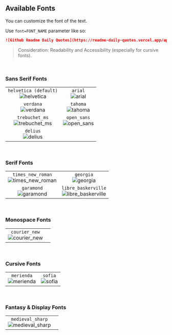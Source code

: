 ## Available Fonts

You can customize the font of the text.

Use `font=FONT_NAME` parameter like so:

```md
![Github Readme Daily Quotes](https://readme-daily-quotes.vercel.app/api?font=garamond)
```

> Consideration: Readability and Accessibility (especially for cursive fonts).

</br>

### Sans Serif Fonts

|                                                     |                                           |
| :-------------------------------------------------: | :---------------------------------------: |
| `helvetica (default)` </br> ![helvetica][helvetica] |       `arial` </br> ![arial][arial]       |
|         `verdana` </br> ![verdana][verdana]         |     `tahoma` </br> ![tahoma][tahoma]      |
| `trebuchet_ms` </br> ![trebuchet_ms][trebuchet_ms]  | `open_sans` </br> ![open_sans][open_sans] |
|          `delius` </br> ![delius][delius]           |                                           |

</br>

### Serif Fonts

|                                                             |                                                                   |
| :---------------------------------------------------------: | :---------------------------------------------------------------: |
| `times_new_roman` </br> ![times_new_roman][times_new_roman] |                `georgia` </br> ![georgia][georgia]                |
|           `garamond` </br> ![garamond][garamond]            | `libre_baskerville` </br> ![libre_baskerville][libre_baskerville] |

</br>

### Monospace Fonts

|                                                 |     |
| :---------------------------------------------: | :-: |
| `courier_new` </br> ![courier_new][courier_new] |     |

</br>

### Cursive Fonts

|                                        |                               |
| :------------------------------------: | :---------------------------: |
| `merienda` </br> ![merienda][merienda] | `sofia` </br> ![sofia][sofia] |

</br>

### Fantasy & Display Fonts

|                                                          |     |
| :------------------------------------------------------: | :-: |
| `medieval_sharp` </br> ![medieval_sharp][medieval_sharp] |     |

<!-- Sans Serif Fonts -->

[helvetica]: https://readme-daily-quotes.vercel.app/api?author=Seneca&quote=If%20a%20man%20knows%20not%20to%20which%20port%20he%20sails,%20no%20wind%20is%20favorable.
[arial]: https://readme-daily-quotes.vercel.app/api?font=arial&author=Seneca&quote=If%20a%20man%20knows%20not%20to%20which%20port%20he%20sails,%20no%20wind%20is%20favorable.
[verdana]: https://readme-daily-quotes.vercel.app/api?font=verdana&author=Seneca&quote=If%20a%20man%20knows%20not%20to%20which%20port%20he%20sails,%20no%20wind%20is%20favorable.
[tahoma]: https://readme-daily-quotes.vercel.app/api?font=tahoma&author=Seneca&quote=If%20a%20man%20knows%20not%20to%20which%20port%20he%20sails,%20no%20wind%20is%20favorable.
[trebuchet_ms]: https://readme-daily-quotes.vercel.app/api?font=trebuchet_ms&author=Seneca&quote=If%20a%20man%20knows%20not%20to%20which%20port%20he%20sails,%20no%20wind%20is%20favorable.
[open_sans]: https://readme-daily-quotes.vercel.app/api?font=open_sans&author=Seneca&quote=If%20a%20man%20knows%20not%20to%20which%20port%20he%20sails,%20no%20wind%20is%20favorable.
[delius]: https://readme-daily-quotes.vercel.app/api?font=delius&author=Seneca&quote=If%20a%20man%20knows%20not%20to%20which%20port%20he%20sails,%20no%20wind%20is%20favorable.

<!-- Serif Fonts -->

[times_new_roman]: https://readme-daily-quotes.vercel.app/api?font=times_new_roman&author=Seneca&quote=If%20a%20man%20knows%20not%20to%20which%20port%20he%20sails,%20no%20wind%20is%20favorable.
[georgia]: https://readme-daily-quotes.vercel.app/api?font=georgia&author=Seneca&quote=If%20a%20man%20knows%20not%20to%20which%20port%20he%20sails,%20no%20wind%20is%20favorable.
[garamond]: https://readme-daily-quotes.vercel.app/api?font=garamond&author=Seneca&quote=If%20a%20man%20knows%20not%20to%20which%20port%20he%20sails,%20no%20wind%20is%20favorable.
[libre_baskerville]: https://readme-daily-quotes.vercel.app/api?font=libre_baskerville&author=Seneca&quote=If%20a%20man%20knows%20not%20to%20which%20port%20he%20sails,%20no%20wind%20is%20favorable.

<!-- Monospace Fonts -->

[courier_new]: https://readme-daily-quotes.vercel.app/api?font=courier_new&author=Seneca&quote=If%20a%20man%20knows%20not%20to%20which%20port%20he%20sails,%20no%20wind%20is%20favorable.

<!-- Cursive Fonts -->

[merienda]: https://readme-daily-quotes.vercel.app/api?font=merienda&author=Seneca&quote=If%20a%20man%20knows%20not%20to%20which%20port%20he%20sails,%20no%20wind%20is%20favorable.
[sofia]: https://readme-daily-quotes.vercel.app/api?font=sofia&author=Seneca&quote=If%20a%20man%20knows%20not%20to%20which%20port%20he%20sails,%20no%20wind%20is%20favorable.

<!-- Fantasy & Display Fonts -->

[medieval_sharp]: https://readme-daily-quotes.vercel.app/api?font=medieval_sharp&author=Seneca&quote=If%20a%20man%20knows%20not%20to%20which%20port%20he%20sails,%20no%20wind%20is%20favorable.
